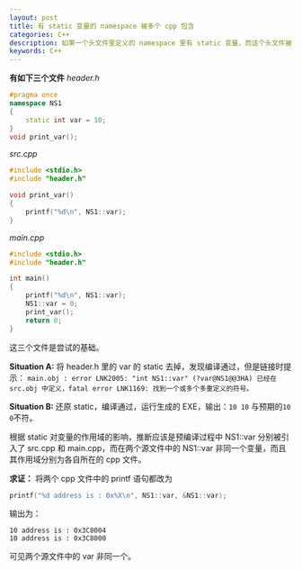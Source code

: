 ```yaml
---
layout: post
title: 有 static 变量的 namespace 被多个 cpp 包含
categories: C++
description: 如果一个头文件里定义的 namespace 里有 static 变量，而这个头文件被多个 cpp 文件包含，会导致什么问题呢？
keywords: C++
---
```


**有如下三个文件**
*header.h*

```cpp
#pragma once
namespace NS1
{
	static int var = 10;
}
void print_var();
```

*src.cpp*

```cpp
#include <stdio.h>
#include "header.h"

void print_var()
{
	printf("%d\n", NS1::var);
}
```

*main.cpp*

```cpp
#include <stdio.h>
#include "header.h"

int main()
{
	printf("%d\n", NS1::var);
	NS1::var = 0;
	print_var();
	return 0;
}
```

这三个文件是尝试的基础。

**Situation A:**
将 header.h 里的 var 的 static 去掉，发现编译通过，但是链接时提示：
`main.obj : error LNK2005: "int NS1::var" (?var@NS1@@3HA) 已经在 src.obj 中定义，fatal error LNK1169: 找到一个或多个多重定义的符号。`


**Situation B:**
还原 static，编译通过，运行生成的 EXE，输出：`10 10` 与预期的`10 0`不符。

根据 static 对变量的作用域的影响，推断应该是预编译过程中 NS1::var 分别被引入了 src.cpp 和 main.cpp，而在两个源文件中的 NS1::var 非同一个变量，而且其作用域分别为各自所在的 cpp 文件。

**求证：**
将两个 cpp 文件中的 printf 语句都改为

```cpp
printf("%d address is : 0x%X\n", NS1::var, &NS1::var);
```
输出为：

```
10 address is : 0x3C8004
10 address is : 0x3C8000
```
可见两个源文件中的 var 非同一个。

